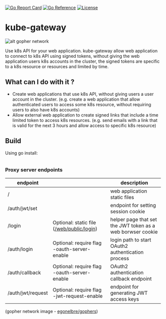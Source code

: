 
[![Go Report Card](https://goreportcard.com/badge/github.com/yaacov/kube-gateway)](https://goreportcard.com/report/github.com/yaacov/kube-gateway)
[![Go Reference](https://pkg.go.dev/badge/github.com/yaacov/kube-gateway.svg)](https://pkg.go.dev/github.com/yaacov/kube-gateway)
[![License](https://img.shields.io/badge/License-Apache%202.0-blue.svg)](https://opensource.org/licenses/Apache-2.0)
# kube-gateway

![alt gopher network](https://raw.githubusercontent.com/yaacov/kube-gateway/main/docs/network-side.png)

Use k8s API for your web application. kube-gateway allow web application to connect to k8s API using signed tokens, without giving 
the web application users k8s accounts in the cluster, the signed tokens are specific to a k8s resource or resources and limited by time. 

## What can I do with it ?

- Create web applications that use k8s API, without giving users a user account in the cluster.
  (e.g. create a web application that allow authenticated users to access some k8s resource, without requiring users to also have k8s accounts)
- Allow external web application to create signed links that include a time limited token to access k8s resources.
  (e.g. send emails with a link that is valid for the next 3 hours and allow access to specific k8s resource)

## Build

Using go install:


``` bash
```

### Proxy server endpoints

| endpoint | | description
|---|----|---|
| / | | web application static files |
| /auth/jwt/set | | endpoint for setting session cookie |
| /login | Optional: static file ([/web/public/login](/web/public/login)) | helper page that set the JWT token as a web borwser cookie |
| /auth/login | Optional: require flag -oauth-server-enable | login path to start OAuth2 authentication process |
| /auth/callback | Optional: require flag -oauth-server-enable | OAuth2 authentication callback endpoint |
| /auth/jwt/request | Optional: require flag -jwt-request-enable | endpoint for generating JWT access keys|

(gopher network image - [egonelbre/gophers](https://github.com/egonelbre/gophers))
